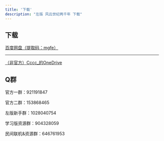 ```yaml
---
title: '下载'
description: "左版 风云世纪两千年 下载"
---
```


## 下载

[百度网盘（提取码：mgfe）](https://pan.baidu.com/s/1N-YMHWqaFejrlRfGRqPI2A)

---

[（非官方）Cccc_的OneDrive](https://drive.iscccc.eu.org/zh-CN/%F0%9F%8E%AEGames%C2%B7%E6%B8%B8%E6%88%8F/EU4/)

## Q群

官方一群：921191847

官方二群：153868465

左版新手群：1028040754

学习版资源群：904328059

民间联机&资源群：646761953
